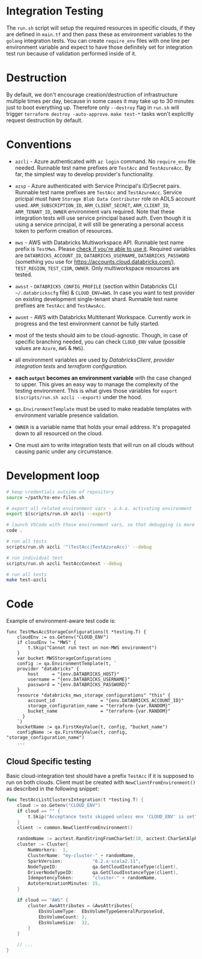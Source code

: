 # Integration Testing

The `run.sh` script will setup the required resources in specific clouds, if they are defined in `main.tf` and then pass these as environment variables to the `golang` integration tests. You can create `require_env` files with one line per environment variable and expect to have those definitely set for integration test run because of validation performed inside of it.

# Destruction

By default, we don't encourage creation/destruction of infrastructure multiple times per day, because in some cases it may take up to 30 minutes just to boot everything up. Therefore only `--destroy` flag in `run.sh` will trigger `terraform destroy -auto-approve`. `make test-*` tasks won't explicitly request destruction by default.

# Conventions

* `azcli` - Azure authenticated with `az login` command. No `require_env` file needed. Runnable test name prefixes are `TestAcc` and `TestAzureAcc`. By far, the simplest way to develop provider's functionality.
* `azsp` - Azure authenticated with Service Principal's ID/Secret pairs. Runnable test name prefixes are `TestAcc` and `TestAzureAcc`. Service pricipal must have `Storage Blob Data Contributor` role on ADLS account used. `ARM_SUBSCRIPTION_ID`, `ARM_CLIENT_SECRET`, `ARM_CLIENT_ID`, `ARM_TENANT_ID`, `OWNER` environment vars required. Note that these integration tests will use service principal based auth. Even though it is using a service principal, it will still be generating a personal access token to perform creation of resources.

* `mws` - AWS with Databricks Multiworkspace API. Runnable test name prefix is `TestMws`. Please [check if you're able to use it](https://docs.databricks.com/administration-guide/multiworkspace/new-workspace-aws.html). Required variables are `DATABRICKS_ACCOUNT_ID`, `DATABRICKS_USERNAME`, `DATABRICKS_PASSWORD` (something you use for https://accounts.cloud.databricks.com/), `TEST_REGION`, `TEST_CIDR`, `OWNER`. Only multiworkspace resources are tested.
* `awsst` - `DATABRICKS_CONFIG_PROFILE` (section within Databricks CLI `~/.databrickscfg` file) & `CLOUD_ENV=AWS`. In case you want to test provider on existing development single-tenant shard. Runnable test name prefixes are `TestAcc` and `TestAwsAcc`.
* `awsmt` - AWS with Databricks Multitenant Workspace. Currently work in progress and the test environment cannot be fully started.
* most of the tests should aim to be cloud-agnostic. Though, in case of specific branching needed, you can check `CLOUD_ENV` value (possible values are `Azure`, `AWS` & `MWS`).
* all environment variables are used by *DatabricksClient*, *provider integration tests* and *terraform configuration*.
* **each `output` becomes an environment variable** with the case changed to upper. This gives an easy way to manage the complexity of the testing environment. This is what gives those variables for `export $(scripts/run.sh azcli --export)` under the hood.
* `qa.EnvironmentTemplate` must be used to make readable templates with environment variable presence validation.
* `OWNER` is a variable name that holds your email address. It's propagated down to all resourced on the cloud.
* One must aim to write integration tests that will run on all clouds without causing panic under any circumstance.

# Development loop

```bash
# keep credentials outside of repository
source ~/path/to-env-files.sh

# export all related environment vars - a.k.a. activating environment
export $(scripts/run.sh azcli --export)

# launch VSCode with those environment vars, so that debugging is more seamless
code .

# run all tests
scripts/run.sh azcli '^(TestAcc|TestAzureAcc)' --debug

# run individual test
scripts/run.sh azcli TestAccContext --debug

# run all tests
make test-azcli
```

# Code

Example of environment-aware test code is:

```golang
func TestMwsAccStorageConfigurations(t *testing.T) {
	cloudEnv := os.Getenv("CLOUD_ENV")
	if cloudEnv != "MWS" {
		t.Skip("Cannot run test on non-MWS environment")
	}
	var bucket MWSStorageConfigurations
	config := qa.EnvironmentTemplate(t, `
	provider "databricks" {
		host     = "{env.DATABRICKS_HOST}"
		username = "{env.DATABRICKS_USERNAME}"
		password = "{env.DATABRICKS_PASSWORD}"
	}
	resource "databricks_mws_storage_configurations" "this" {
		account_id                 = "{env.DATABRICKS_ACCOUNT_ID}"
		storage_configuration_name = "terraform-{var.RANDOM}"
		bucket_name                = "terraform-{var.RANDOM}"
	  }
	`)
	bucketName := qa.FirstKeyValue(t, config, "bucket_name")
    configName := qa.FirstKeyValue(t, config, "storage_configuration_name")
    ...
```

## Cloud Specific testing

Basic cloud-integration test should have a prefix `TestAcc` if it is supposed to run on both clouds. Client must be created with `NewClientFromEnvironment()` as described in the following snippet:

```go
func TestAccListClustersIntegration(t *testing.T) {
	cloud := os.Getenv("CLOUD_ENV")
	if cloud == "" {
		t.Skip("Acceptance tests skipped unless env 'CLOUD_ENV' is set")
	}
	client := common.NewClientFromEnvironment()

	randomName := acctest.RandStringFromCharSet(10, acctest.CharSetAlphaNum)
	cluster := Cluster{
		NumWorkers:  1,
		ClusterName: "my-cluster-" + randomName,
		SparkVersion:           "6.2.x-scala2.11",
		NodeTypeID:             qa.GetCloudInstanceType(client),
		DriverNodeTypeID:       qa.GetCloudInstanceType(client),
		IdempotencyToken:       "cluster-" + randomName,
		AutoterminationMinutes: 15,
	}

	if cloud == "AWS" {
		cluster.AwsAttributes = &AwsAttributes{
			EbsVolumeType:  EbsVolumeTypeGeneralPurposeSsd,
			EbsVolumeCount: 1,
			EbsVolumeSize:  32,
		}
	}

	// ...
}
```
